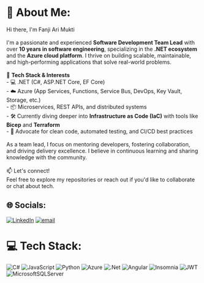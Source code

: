 # 💫 About Me:
Hi there, I'm Fanji Ari Mukti<br><br>I'm a passionate and experienced **Software Development Team Lead** with over **10 years in software engineering**, specializing in the **.NET ecosystem** and the **Azure cloud platform**. I thrive on building scalable, maintainable, and high-performing applications that solve real-world problems.<br><br>🔧 **Tech Stack & Interests**  <br>- 💻 .NET (C#, ASP.NET Core, EF Core)  <br>- ☁️ Azure (App Services, Functions, Service Bus, DevOps, Key Vault, Storage, etc.)  <br>- 📦 Microservices, REST APIs, and distributed systems  <br>- 🛠️ Currently diving deeper into **Infrastructure as Code (IaC)** with tools like **Bicep** and **Terraform**  <br>- 🧪 Advocate for clean code, automated testing, and CI/CD best practices<br><br>As a team lead, I focus on mentoring developers, fostering collaboration, and driving delivery excellence. I believe in continuous learning and sharing knowledge with the community.<br><br>📫 Let's connect!  <br>Feel free to explore my repositories or reach out if you'd like to collaborate or chat about tech.


## 🌐 Socials:
[![LinkedIn](https://img.shields.io/badge/LinkedIn-%230077B5.svg?logo=linkedin&logoColor=white)](https://linkedin.com/in/fanji-mukti) [![email](https://img.shields.io/badge/Email-D14836?logo=gmail&logoColor=white)](mailto:fanji.mukti@gmail.com) 

# 💻 Tech Stack:
![C#](https://img.shields.io/badge/c%23-%23239120.svg?style=for-the-badge&logo=csharp&logoColor=white) ![JavaScript](https://img.shields.io/badge/javascript-%23323330.svg?style=for-the-badge&logo=javascript&logoColor=%23F7DF1E) ![Python](https://img.shields.io/badge/python-3670A0?style=for-the-badge&logo=python&logoColor=ffdd54) ![Azure](https://img.shields.io/badge/azure-%230072C6.svg?style=for-the-badge&logo=microsoftazure&logoColor=white) ![.Net](https://img.shields.io/badge/.NET-5C2D91?style=for-the-badge&logo=.net&logoColor=white) ![Angular](https://img.shields.io/badge/angular-%23DD0031.svg?style=for-the-badge&logo=angular&logoColor=white) ![Insomnia](https://img.shields.io/badge/Insomnia-black?style=for-the-badge&logo=insomnia&logoColor=5849BE) ![JWT](https://img.shields.io/badge/JWT-black?style=for-the-badge&logo=JSON%20web%20tokens) ![MicrosoftSQLServer](https://img.shields.io/badge/Microsoft%20SQL%20Server-CC2927?style=for-the-badge&logo=microsoft%20sql%20server&logoColor=white)
